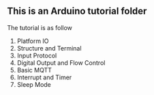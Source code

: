 ## This is an Arduino tutorial folder

The tutorial is as follow

<ol>
 <li> Platform IO
 <li> Structure and Terminal
 <li> Input Protocol
 <li> Digital Output and Flow Control
 <li> Basic MQTT
 <li> Interrupt and Timer
 <li> Sleep Mode
</ol>
